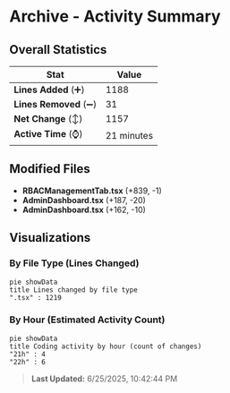 # Archive - Activity Summary 

## Overall Statistics

| Stat                   | Value                                                             |
| ---------------------- | ----------------------------------------------------------------- |
| **Lines Added** (➕)   | 1188                                          |
| **Lines Removed** (➖) | 31                                        |
| **Net Change** (↕)    | 1157                |
| **Active Time** (⌚)   | 21 minutes |


## Modified Files
- **RBACManagementTab.tsx** (+839, -1)
- **AdminDashboard.tsx** (+187, -20)
- **AdminDashboard.tsx** (+162, -10)

## Visualizations

### By File Type (Lines Changed)

```mermaid
pie showData
title Lines changed by file type
".tsx" : 1219
```

### By Hour (Estimated Activity Count)

```mermaid
pie showData
title Coding activity by hour (count of changes)
"21h" : 4
"22h" : 6
```


> **Last Updated:** 6/25/2025, 10:42:44 PM